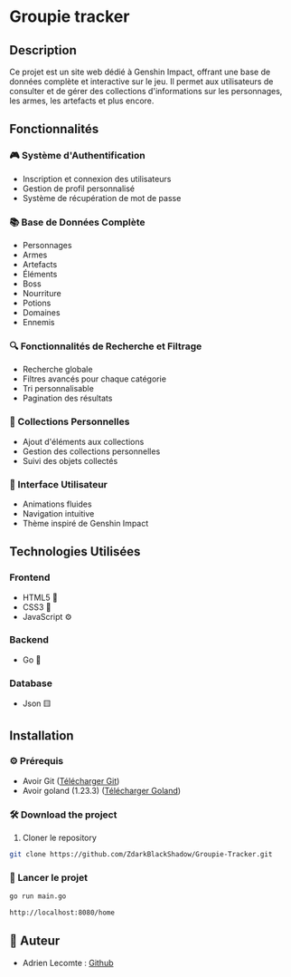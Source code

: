 # Groupie tracker

## Description
Ce projet est un site web dédié à Genshin Impact, offrant une base de données complète et interactive sur le jeu. Il permet aux utilisateurs de consulter et de gérer des collections d'informations sur les personnages, les armes, les artefacts et plus encore.

## Fonctionnalités

### 🎮 Système d'Authentification
- Inscription et connexion des utilisateurs
- Gestion de profil personnalisé
- Système de récupération de mot de passe

### 📚 Base de Données Complète
- Personnages
- Armes
- Artefacts
- Éléments
- Boss
- Nourriture
- Potions
- Domaines
- Ennemis

### 🔍 Fonctionnalités de Recherche et Filtrage
- Recherche globale
- Filtres avancés pour chaque catégorie
- Tri personnalisable
- Pagination des résultats

### 📑 Collections Personnelles
- Ajout d'éléments aux collections
- Gestion des collections personnelles
- Suivi des objets collectés

### 💫 Interface Utilisateur
- Animations fluides
- Navigation intuitive
- Thème inspiré de Genshin Impact

## Technologies Utilisées

### Frontend
- HTML5 🧱
- CSS3 🎨
- JavaScript ⚙️

### Backend
- Go 📘

### Database
- Json 🟨

## Installation

### ⚙️ Prérequis
- Avoir Git ([Télécharger Git](https://git-scm.com/downloads))
- Avoir goland (1.23.3) ([Télécharger Goland](https://go.dev/dl))

### 🛠️ Download the project
1. Cloner le repository

```bash
git clone https://github.com/ZdarkBlackShadow/Groupie-Tracker.git
```

### 🚀 Lancer le projet

```bash
go run main.go
```


```bash     
http://localhost:8080/home
```


## 👥 Auteur
- Adrien Lecomte  :  [Github](https://github.com/ZdarkBlackShadow)

